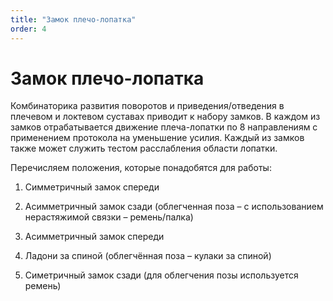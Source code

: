 ```yaml
---
title: "Замок плечо-лопатка"
order: 4
---
```


# Замок плечо-лопатка

Комбинаторика развития поворотов и приведения/отведения в плечевом и локтевом суставах приводит к набору замков. В каждом из замков отрабатывается движение плеча-лопатки по 8 направлениям с применением протокола на уменьшение усилия. Каждый из замков также может служить тестом расслабления области лопатки.

Перечисляем положения, которые понадобятся для работы:

1. Симметричный замок спереди

2. Асимметричный замок сзади (облегченная поза – с использованием нерастяжимой связки – ремень/палка)

3. Асимметричный замок спереди

4. Ладони за спиной (облегчённая поза – кулаки за спиной)

5. Симетричный замок сзади (для облегчения позы используется ремень)